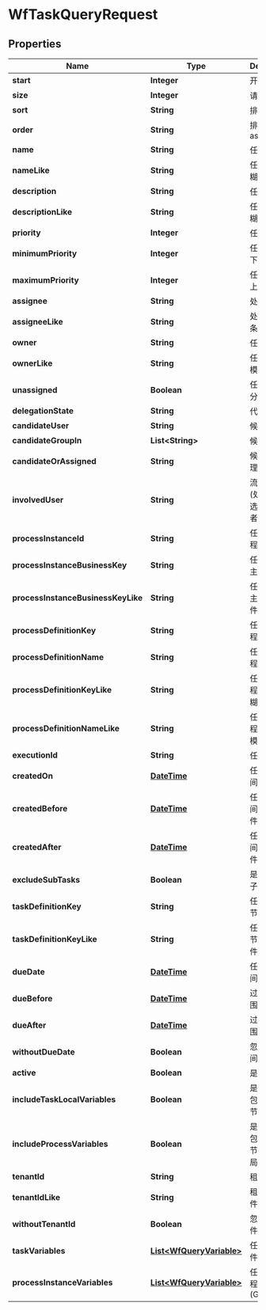 
# WfTaskQueryRequest

## Properties
Name | Type | Description | Notes
------------ | ------------- | ------------- | -------------
**start** | **Integer** | 开始行 |  [optional]
**size** | **Integer** | 请求大小 |  [optional]
**sort** | **String** | 排序字段 |  [optional]
**order** | **String** | 排序方式asc/desc |  [optional]
**name** | **String** | 任务名称 |  [optional]
**nameLike** | **String** | 任务名称模糊条件 |  [optional]
**description** | **String** | 任务描述 |  [optional]
**descriptionLike** | **String** | 任务描述模糊条件 |  [optional]
**priority** | **Integer** | 任务优先级 |  [optional]
**minimumPriority** | **Integer** | 任务优先级下区间 |  [optional]
**maximumPriority** | **Integer** | 任务优先级上区间 |  [optional]
**assignee** | **String** | 处理人 |  [optional]
**assigneeLike** | **String** | 处理人模糊条件 |  [optional]
**owner** | **String** | 任务所有者 |  [optional]
**ownerLike** | **String** | 任务所有者模糊条件 |  [optional]
**unassigned** | **Boolean** | 任务是否未分配 |  [optional]
**delegationState** | **String** | 代理状态 |  [optional]
**candidateUser** | **String** | 候选人 |  [optional]
**candidateGroupIn** | **List&lt;String&gt;** | 候选组集合) |  [optional]
**candidateOrAssigned** | **String** | 候选人或处理人) |  [optional]
**involvedUser** | **String** | 流程参与者(处理人、候选人、所有者) |  [optional]
**processInstanceId** | **String** | 任务所在流程实例id |  [optional]
**processInstanceBusinessKey** | **String** | 任务的业务主键 |  [optional]
**processInstanceBusinessKeyLike** | **String** | 任务的业务主键模糊条件 |  [optional]
**processDefinitionKey** | **String** | 任务所在流程定义key |  [optional]
**processDefinitionName** | **String** | 任务所在流程定义名称 |  [optional]
**processDefinitionKeyLike** | **String** | 任务所在流程定义key模糊条件 |  [optional]
**processDefinitionNameLike** | **String** | 任务所在流程定义名称模糊条件 |  [optional]
**executionId** | **String** | 任务执行id |  [optional]
**createdOn** | [**DateTime**](DateTime.md) | 任务创建时间 |  [optional]
**createdBefore** | [**DateTime**](DateTime.md) | 任务创建时间下区间条件 |  [optional]
**createdAfter** | [**DateTime**](DateTime.md) | 任务创建时间上区间条件 |  [optional]
**excludeSubTasks** | **Boolean** | 是否排除有子任务 |  [optional]
**taskDefinitionKey** | **String** | 任务所在环节key |  [optional]
**taskDefinitionKeyLike** | **String** | 任务所在环节key模糊条件 |  [optional]
**dueDate** | [**DateTime**](DateTime.md) | 任务过期时间 |  [optional]
**dueBefore** | [**DateTime**](DateTime.md) | 过期时间范围下区间 |  [optional]
**dueAfter** | [**DateTime**](DateTime.md) | 过期时间范围上区间 |  [optional]
**withoutDueDate** | **Boolean** | 忽略过期时间条件 |  [optional]
**active** | **Boolean** | 是否活动 |  [optional]
**includeTaskLocalVariables** | **Boolean** | 是否只查询包含流程环节变量任务 |  [optional]
**includeProcessVariables** | **Boolean** | 是否只查询包含流程环节变量和全局变量任务 |  [optional]
**tenantId** | **String** | 租户 |  [optional]
**tenantIdLike** | **String** | 租户模糊条件 |  [optional]
**withoutTenantId** | **Boolean** | 忽略租户条件 |  [optional]
**taskVariables** | [**List&lt;WfQueryVariable&gt;**](WfQueryVariable.md) | 任务变量条件(LOCAL) |  [optional]
**processInstanceVariables** | [**List&lt;WfQueryVariable&gt;**](WfQueryVariable.md) | 任务所在流程变量条件(GLOBAL) |  [optional]



